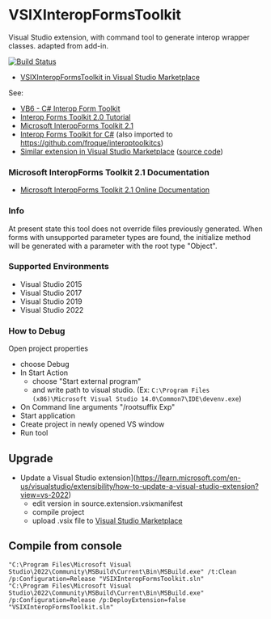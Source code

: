# VSIXInteropFormsToolkit
Visual Studio extension, with command tool to generate interop wrapper classes. adapted from add-in.

[![Build Status](https://froque.visualstudio.com/VSIXInteropFormsToolkit/_apis/build/status/VSIXInteropFormsToolkit-.NET%20Desktop-CI?branchName=master)](https://froque.visualstudio.com/VSIXInteropFormsToolkit/_build/latest?definitionId=1&branchName=master)

 * [VSIXInteropFormsToolkit in Visual Studio Marketplace](https://marketplace.visualstudio.com/items?itemName=filiperoque.VSIXInteropFormsToolkit) 

See:

 * [VB6 - C# Interop Form Toolkit](http://www.codeproject.com/Articles/15690/VB-C-Interop-Form-Toolkit)
 * [Interop Forms Toolkit 2.0 Tutorial](http://www.codeproject.com/Articles/18954/Interop-Forms-Toolkit-Tutorial)
 * [Microsoft InteropForms Toolkit 2.1](https://www.microsoft.com/en-us/download/details.aspx?id=3264)
 * [Interop Forms Toolkit for C#](https://interoptoolkitcs.codeplex.com) (also imported to https://github.com/froque/interoptoolkitcs)
 * [Similar extension in Visual Studio Marketplace](https://marketplace.visualstudio.com/items?itemName=MiguelLe.MicrosoftInteropFormToolsInteropFormProxyGenerator) ([source code](https://github.com/hurcane/Microsoft.InteropFormTools.InteropFormProxyGenerator))

### Microsoft InteropForms Toolkit 2.1 Documentation

* [Microsoft InteropForms Toolkit 2.1 Online Documentation](http://froque.github.io/VSIXInteropFormsToolkit/)

### Info
At present state this tool does not override files previously generated. 
When forms with unsupported parameter types are found, the initialize method will be generated with a parameter with the root type "Object".

### Supported Environments

 * Visual Studio 2015
 * Visual Studio 2017
 * Visual Studio 2019
 * Visual Studio 2022

### How to Debug 

Open project properties
- choose Debug
- In Start Action 
	- choose "Start external program"
	- and write path to visual studio. (Ex: `C:\Program Files (x86)\Microsoft Visual Studio 14.0\Common7\IDE\devenv.exe`)
- On Command line arguments "/rootsuffix Exp"
- Start application
- Create project in newly opened VS window
- Run tool


## Upgrade
 * Update a Visual Studio extension](https://learn.microsoft.com/en-us/visualstudio/extensibility/how-to-update-a-visual-studio-extension?view=vs-2022)
   * edit version in source.extension.vsixmanifest
   * compile project
   * upload .vsix file to [Visual Studio Marketplace](https://visualstudiogallery.msdn.microsoft.com/)
 
## Compile from console
	"C:\Program Files\Microsoft Visual Studio\2022\Community\MSBuild\Current\Bin\MSBuild.exe" /t:Clean /p:Configuration=Release "VSIXInteropFormsToolkit.sln"
	"C:\Program Files\Microsoft Visual Studio\2022\Community\MSBuild\Current\Bin\MSBuild.exe" /p:Configuration=Release /p:DeployExtension=false "VSIXInteropFormsToolkit.sln"
